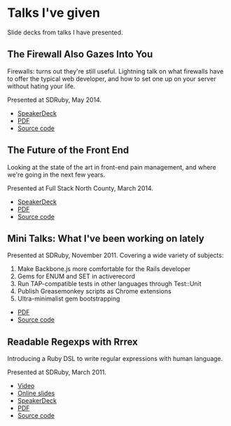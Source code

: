 # Talks I've given #

Slide decks from talks I have presented.

## The Firewall Also Gazes Into You ##

Firewalls: turns out they're still useful. Lightning talk on what firewalls have to offer
the typical web developer, and how to set one up on your server without hating your life.

Presented at SDRuby, May 2014.

* [SpeakerDeck](https://speakerdeck.com/iangreenleaf/the-firewall-also-gazes-into-you)
* [PDF](https://iangreenleaf.github.io/talks/firewalls.pdf)
* [Source code](./firewalls)

## The Future of the Front End ##

Looking at the state of the art in front-end pain management, and where we're going in the next few years.

Presented at Full Stack North County, March 2014.

* [SpeakerDeck](https://speakerdeck.com/iangreenleaf/the-future-of-the-front-end-or-how-i-learned-to-stop-worrying-and-love-javascript)
* [PDF](https://iangreenleaf.github.io/talks/future_of_the_frontend.pdf)
* [Source code](./future_of_the_frontend)

## Mini Talks: What I've been working on lately ##

Presented at SDRuby, November 2011.
Covering a wide variety of subjects:

1. Make Backbone.js more comfortable for the Rails developer
2. Gems for ENUM and SET in activerecord
3. Run TAP-compatible tests in other languages through Test::Unit
4. Publish Greasemonkey scripts as Chrome extensions
5. Ultra-minimalist gem bootstrapping

* [PDF](https://iangreenleaf.github.io/talks/minitalks.pdf)
* [Source code](./minitalks)

## Readable Regexps with Rrrex ##

Introducing a Ruby DSL to write regular expressions with human language.

Presented at SDRuby, March 2011.

* [Video](http://www.sdruby.org/podcast/101)
* [Online slides](https://iangreenleaf.github.io/talks/rrrex)
* [SpeakerDeck](https://speakerdeck.com/iangreenleaf/readable-regexps-with-rrrex)
* [PDF](https://iangreenleaf.github.io/talks/rrrex.pdf)
* [Source code](./rrrex)
